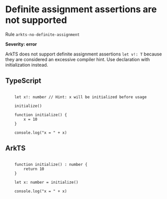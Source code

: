 #  Definite assignment assertions are not supported

Rule ``arkts-no-definite-assignment``

**Severity: error**

ArkTS does not support definite assignment assertions ``let v!: T`` because
they are considered an excessive compiler hint.
Use declaration with initialization instead.


## TypeScript


```

    let x!: number // Hint: x will be initialized before usage

    initialize()

    function initialize() {
        x = 10
    }

    console.log("x = " + x)

```

## ArkTS


```

    function initialize() : number {
        return 10
    }

    let x: number = initialize()

    console.log("x = " + x)

```


